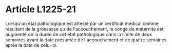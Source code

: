 # Article L1225-21

Lorsqu'un état pathologique est attesté par un certificat médical comme résultant de la grossesse ou de l'accouchement, le congé de maternité est augmenté de la durée de cet état pathologique dans la limite de deux semaines avant la date présumée de l'accouchement et de quatre semaines après la date de celui-ci.